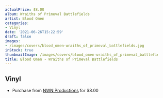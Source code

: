 ```yaml
---
actualPrice: $8.00
album: Wraiths of Primeval Battlefields
artist: Blood Omen
categories:
- Vinyl
date: '2021-06-26T15:22:59'
draft: false
images:
- /images/covers/blood_omen-wraiths_of_primeval_battlefields.jpg
inStock: true
thumbnailImage: /images/covers/blood_omen-wraiths_of_primeval_battlefields-thumb.jpg
title: Blood Omen - Wraiths of Primeval Battlefields
---
```


## Vinyl
* Purchase from [NWN Productions](http://shop.nwnprod.com/index.php?route=product/product&path=76&product_id=6184&sort=pd.name&order=ASC) for $8.00
